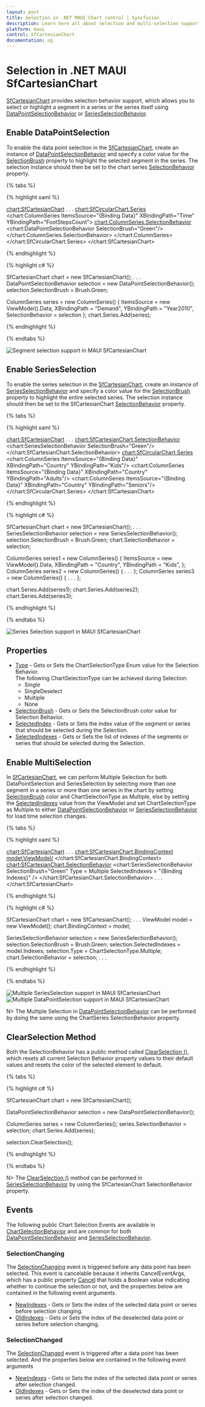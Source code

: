```yaml
---
layout: post
title: Selection in .NET MAUI Chart control | Syncfusion
description: Learn here all about selection and multi-selection support in Syncfusion .NET MAUI Chart (SfCartesianChart) control.
platform: maui
control: SfCartesianChart
documentation: ug
---
```


# Selection in .NET MAUI SfCartesianChart

[SfCartesianChart]() provides selection behavior support, which allows you to select or highlight a segment in a series or the series itself using [DataPointSelectionBehavior]() or [SeriesSelectionBehavior]().

## Enable DataPointSelection

To enable the data point selection in the [SfCartesianChart](), create an instance of [DataPointSelectionBehavior]() and specify a color value for the [SelectionBrush]() property to highlight the selected segment in the series. The selection instance should then be set to the chart series [SelectionBehavior]() property.

{% tabs %}

{% highlight xaml %}

<chart:SfCartesianChart>
. . .
    <chart:SfCircularChart.Series>
        <chart:ColumnSeries ItemsSource="{Binding Data}" 
                        XBindingPath="Time"
                        YBindingPath="FootStepsCount">
                <chart:ColumnSeries.SelectionBehavior>
                        <chart:DataPointSelectionBehavior SelectionBrush="Green"/>
                </chart:ColumnSeries.SelectionBehavior>
        </chart:ColumnSeries>
    </chart:SfCircularChart.Series>
</chart:SfCartesianChart>

{% endhighlight %}

{% highlight c# %}

SfCartesianChart chart = new SfCartesianChart();
. . .
DataPointSelectionBehavior selection = new DataPointSelectionBehavior();
selection.SelectionBrush = Brush.Green;

ColumnSeries series = new ColumnSeries()
{
    ItemsSource = new ViewModel().Data,
    XBindingPath = "Demand",
    YBindingPath = "Year2010",
    SelectionBehavior = selection
};
chart.Series.Add(series);

{% endhighlight %}

{% endtabs %}

![Segment selection support in MAUI SfCartesianChart](Selection_images/maui_cartesianchart_segment_selection.PNG)

## Enable SeriesSelection

To enable the series selection in the [SfCartesianChart](), create an instance of [SeriesSelectionBehavior]() and specify a color value for the [SelectionBrush]() property to highlight the entire selected series. The selection instance should then be set to the SfCartesianChart [SelectionBehavior]() property.

{% tabs %}

{% highlight xaml %}

<chart:SfCartesianChart>
. . .
    <chart:SfCartesianChart.SelectionBehavior>
        <chart:SeriesSelectionBehavior SelectionBrush="Green"/>
    </chart:SfCartesianChart.SelectionBehavior>
    <chart:SfCircularChart.Series>
        <chart:ColumnSeries ItemsSource="{Binding Data}" 
                        XBindingPath="Country"
                        YBindingPath="Kids"/>
        <chart:ColumnSeries ItemsSource="{Binding Data}" 
                        XBindingPath="Country"
                        YBindingPath="Adults"/>
        <chart:ColumnSeries ItemsSource="{Binding Data}" 
                        XBindingPath="Country"
                        YBindingPath="Seniors"/>
    </chart:SfCircularChart.Series>
</chart:SfCartesianChart>

{% endhighlight %}

{% highlight c# %}

SfCartesianChart chart = new SfCartesianChart();
. . .
SeriesSelectionBehavior selection = new SeriesSelectionBehavior();
selection.SelectionBrush = Brush.Green;
chart.SelectionBehavior = selection;

ColumnSeries series1 = new ColumnSeries()
{
    ItemsSource = new ViewModel().Data,
    XBindingPath = "Country",
    YBindingPath = "Kids",
};
ColumnSeries series2 = new ColumnSeries()
{ . . . };
ColumnSeries series3 = new ColumnSeries()
{ . . . };

chart.Series.Add(series1);
chart.Series.Add(series2);
chart.Series.Add(series3);

{% endhighlight %}

{% endtabs %}

![Series Selection support in MAUI SfCartesianChart](Selection_images/maui_cartesianchart_series_selection.PNG)

## Properties

* [Type]() - Gets or Sets the ChartSelectionType Enum value for the Selection Behavior.     
The following ChartSelectionType can be achieved during Selection:
    * Single
    * SingleDeselect
    * Multiple
    * None
* [SelectionBrush]() - Gets or Sets the SelectionBrush color value for Selection Behavior.
* [SelectedIndex]() - Gets or Sets the index value of the segment or series that should be selected during the Selection.
* [SelectedIndexes]() - Gets or Sets the list of indexes of the segments or series that should be selected during the Selection.

## Enable MultiSelection

In [SfCartesianChart](), we can perform Multiple Selection for both DataPointSelection and SeriesSelection by selecting more than one segment in a series or more than one series in the chart by setting [SelectionBrush]() color and ChartSelectionType as Multiple, else by setting the [SelectedIndexes]() value from the ViewModel and set ChartSelectionType as Multiple to either [DataPointSelectionBehavior]() or [SeriesSelectionBehavior]() for load time selection changes.

{% tabs %}

{% highlight xaml %}

<chart:SfCartesianChart>
. . .
    <chart:SfCartesianChart.BindingContext>
        <model:ViewModel/>
    </chart:SfCartesianChart.BindingContext>
    <chart:SfCartesianChart.SelectionBehavior>
        <chart:SeriesSelectionBehavior SelectionBrush="Green" Type = Multiple SelectedIndexes = "{Binding Indexes}" />
    </chart:SfCartesianChart.SelectionBehavior>
. . .
</chart:SfCartesianChart>

{% endhighlight %}

{% highlight c# %}

SfCartesianChart chart = new SfCartesianChart();
. . .
ViewModel model = new ViewModel();
chart.BindingContext = model;

SeriesSelectionBehavior selection = new SeriesSelectionBehavior();
selection.SelectionBrush = Brush.Green;
selection.SelectedIndexes = model.Indexes;
selection.Type = ChartSelectionType.Multiple;
chart.SelectionBehavior = selection;
. . .

{% endhighlight %}

{% endtabs %}

![Multiple SeriesSelection support in MAUI SfCartesianChart](Selection_images/maui_multi_seriesselection.PNG)
![Multiple DataPointSelection support in MAUI SfCartesianChart](Selection_images/maui_multi_dataPoint_selection.png)

N> The Multiple Selection in [DataPointSelectionBehavior]() can be performed by doing the same using the ChartSeries SelectionBehavior property.

## ClearSelection Method

Both the SelectionBehavior has a public method called [ClearSelection ()](), which resets all current Selection Behavior property values to their default values and resets the color of the selected element to default.

{% tabs %}

{% highlight c# %}

SfCartesianChart chart = new SfCartesianChart();

DataPointSelectionBehavior selection = new DataPointSelectionBehavior();

ColumnSeries series = new ColumnSeries();
series.SelectionBehavior = selection;
chart.Series.Add(series);

selection.ClearSelection();

{% endhighlight %}

{% endtabs %}

N> The [ClearSelection ()]() method can be performed in [SeriesSelectionBehavior]() by using the SfCartesianChart SelectionBehavior property. 

## Events

The following public Chart Selection Events are available in [ChartSelectionBehavior]() and are common for both [DataPointSelectionBehavior]() and [SeriesSelectionBehavior]().

### SelectionChanging

The [SelectionChanging]() event is triggered before any data point has been selected. This event is cancelable because it inherits CancelEventArgs, which has a public property [Cancel]() that holds a Boolean value indicating whether to continue the selection or not, and the properties below are contained in the following event arguments.

* [NewIndexes]() - Gets or Sets the index of the selected data point or series before selection changing.
* [OldIndexes]() - Gets or Sets the index of the deselected data point or series before selection changing.

### SelectionChanged

The [SelectionChanged]() event is triggered after a data point has been selected. And the properties below are contained in the following event arguments

* [NewIndexes]() - Gets or Sets the index of the selected data point or series after selection changed.
* [OldIndexes]() - Gets or Sets the index of the deselected data point or series after selection changed.